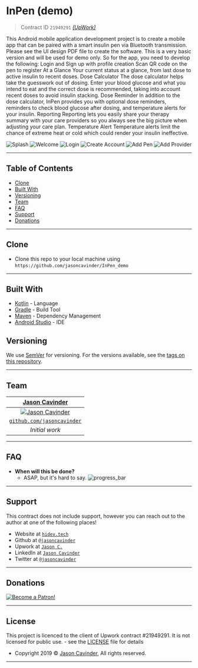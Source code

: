 # InPen (demo)

> Contract ID `21949291` [*(UpWork)*](https://www.upwork.com/ab/f/contracts/21949291)

This Android mobile application development project is to create a mobile app that can be paired with a smart insulin pen via Bluetooth transmission. Please see the UI design PDF file to create the software.
This is a very basic version and will be used for demo only.
So for the app, you need to develop the following:
Login and Sign up with profile creation
Scan QR code on the pen to register
At a Glance
Your current status at a glance, from last dose to active insulin to recent doses.
Dose Calculator
The dose calculator helps take the guesswork out of dosing. Enter your blood glucose and what you intend to eat and the correct dose is recommended, taking into account recent doses to avoid insulin stacking.
Dose Reminder
In addition to the dose calculator, InPen provides you with optional dose reminders, reminders to check blood glucose after dosing, and temperature alerts for your insulin.
Reporting
Reporting lets you easily share your therapy summary with your care providers so you always see the big picture when adjusting your care plan.
Temperature Alert
Temperature alerts limit the chance of extreme heat or cold which could render your insulin ineffective.

![Splash](https://github.com/jasoncavinder/InPen_demo/raw/master/README/ScreenShotSplash.png)
![Welcome](https://github.com/jasoncavinder/InPen_demo/raw/master/README/ScreenShotWelcome.png)
![Login](https://github.com/jasoncavinder/InPen_demo/raw/master/README/ScreenShotLogin.png)
![Create Account](https://github.com/jasoncavinder/InPen_demo/raw/master/README/ScreenShotAddUser.png)
![Add Pen](https://github.com/jasoncavinder/InPen_demo/raw/master/README/ScreenShotAddPen.png)
![Add Provider](https://github.com/jasoncavinder/InPen_demo/raw/master/README/ScreenShotAddProvider.png)

---

## Table of Contents

- [Clone](#clone)
- [Built With](#built-with)
- [Versioning](#versioning)
- [Team](#team)
- [FAQ](#faq)
- [Support](#support)
- [Donations](#donations)

---

## Clone

- Clone this repo to your local machine using `https://github.com/jasoncavinder/InPen_demo`

---

## Built With

* [Kotlin](http://kotlinlang.org) - Language
* [Gradle](https://gradle.org) - Build Tool
* [Maven](https://maven.apache.org/) - Dependency Management
* [Android Studio](https://developer.android.com/studio) - IDE

## Versioning

We use [SemVer](http://semver.org/) for versioning. For the versions available, see the [tags on this repository](https://github.com/jasoncavinder/InPen_demo/tags).

---

## Team

| <a href="https://github.com/jasoncavinder" target="_blank">**Jason Cavinder**</a> | 
| :---: |
| [![Jason Cavinder](https://avatars2.githubusercontent.com/u/3366163?s=200&v=4)](https://github.com/jasoncavinder)    |
| <a href="http://github.com/jasoncavinder" target="_blank">`github.com/jasoncavinder`</a> |
| *Initial work* |

---

## FAQ

- **When will this be done?**
    - ASAP, but it's hard to say.
      ![progress_bar](https://github.com/jasoncavinder/InPen_demo/raw/master/README/Progress.gif)

---

## Support

This contract does not include support, however you can reach out to the author at one of the following places!

- Website at <a href="http://hidev.tech" target="_blank">`hidev.tech`</a>
- Github at <a href="http://github.com/jasoncavinder">`@jasoncavinder`</a>
- Upwork at <a href="https://www.upwork.com/o/profiles/users/_~01ca95357e1e521945/" target="_blank">`Jason C.`</a>
- LinkedIn at <a href="https://www.linkedin.com/in/jason-cavinder/">`Jason Cavinder`</a>
- Twitter at <a href="https://twitter.com/jasoncavinder" target="_blank">`@jasoncavinder`</a>

---

## Donations

[![Become a Patron!](https://github.com/jasoncavinder/InPen_demo/raw/master/README/become_a_patron_button@2x.png)](https://www.patreon.com/bePatron?u=3707292)

---

## License

This project is licenced to the client of Upwork contract #21949291. It is not licensed for public use. - see the [LICENSE](LICENSE) file for details

- Copyright 2019 © <a href="http://github.com/jasoncavinder" target="_blank">Jason Cavinder</a>, All rights reserved.

---
